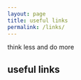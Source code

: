 ```yaml
---
layout: page
title: useful links
permalink: /links/
---
```

think less and do more
<!--more-->

## useful links

​	
